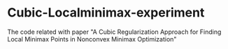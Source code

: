 # Cubic-Localminimax-experiment
The code related with paper "A Cubic Regularization Approach for Finding Local Minimax Points in Nonconvex Minimax Optimization"
